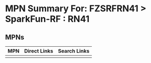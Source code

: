 



# MPN Summary For: FZSRFRN41 > SparkFun-RF : RN41

## MPNs
  

|MPN|Direct Links|Search Links|
| :--- | :--- | :--- |
||||
